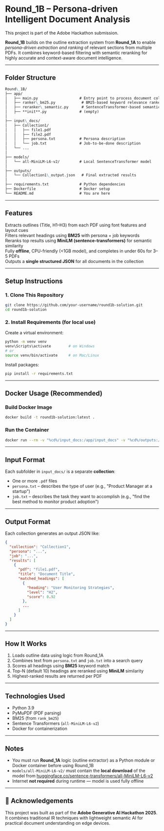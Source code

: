 #  Round_1B – Persona-driven Intelligent Document Analysis

This project is part of the Adobe Hackathon submission.

**Round_1B** builds on the outline extraction system from **Round_1A** to enable _persona-driven extraction and ranking_ of relevant sections from multiple PDFs. It combines keyword-based filtering with semantic reranking for highly accurate and context-aware document intelligence.

---

## Folder Structure


```markdown
Round\_1B/
├── app/
│   ├── main.py                   # Entry point to process document collections
│   ├── ranker\_bm25.py            # BM25-based keyword relevance ranker
│   ├── reranker\_semantic.py      # SentenceTransformer-based semantic reranker
│   ├── **init**.py               # (empty)
│
├── input\_docs/
│   ├── Collection1/
│   │   ├── file1.pdf
│   │   ├── file2.pdf
│   │   ├── persona.txt           # Persona description
│   │   └── job.txt               # Job-to-be-done description
│   └── ...
│
├── models/
│   └── all-MiniLM-L6-v2/         # Local SentenceTransformer model
│
├── outputs/
│   └── Collection1\_output.json   # Final extracted results
│
├── requirements.txt              # Python dependencies
├── Dockerfile                    # Docker setup
└── README.md                     # You are here

````

---

## Features

Extracts outlines (Title, H1–H3) from each PDF using font features and layout cues  
Filters relevant headings using **BM25** with persona + job keywords  
Reranks top results using **MiniLM (sentence-transformers)** for semantic similarity  
Fully **offline**, CPU-friendly (<1GB model), and completes in under 60s for 3–5 PDFs  
Outputs a **single structured JSON** for all documents in the collection

---

## Setup Instructions

### 1. Clone This Repository

```bash
git clone https://github.com/your-username/round1b-solution.git
cd round1b-solution
````

### 2. Install Requirements (for local use)

Create a virtual environment:

```bash
python -m venv venv
venv\Scripts\activate        # on Windows
# or
source venv/bin/activate     # on Mac/Linux
```

Install packages:

```bash
pip install -r requirements.txt
```

---

## Docker Usage (Recommended)

### Build Docker Image

```bash
docker build -t round1b-solution:latest .
```

### Run the Container

```bash
docker run --rm -v "%cd%/input_docs:/app/input_docs" -v "%cd%/outputs:/app/outputs" round1b-solution:latest
```

---

## Input Format

Each subfolder in `input_docs/` is a separate **collection**:

* One or more `.pdf` files
* `persona.txt` – describes the type of user (e.g., "Product Manager at a startup")
* `job.txt` – describes the task they want to accomplish (e.g., "find the best method to monitor product adoption")

---

## Output Format

Each collection generates an output JSON like:

```json
{
  "collection": "Collection1",
  "persona": "...",
  "job": "...",
  "results": [
    {
      "pdf": "file1.pdf",
      "title": "Document Title",
      "matched_headings": [
        {
          "heading": "User Monitoring Strategies",
          "level": "H2",
          "score": 0.92
        },
        ...
      ]
    }
  ]
}
```

---

## How It Works

1. Loads outline data using logic from Round\_1A
2. Combines text from `persona.txt` and `job.txt` into a search query
3. Scores all headings using **BM25** keyword match
4. Top-N (default 10) headings are reranked using **MiniLM** similarity
5. Highest-ranked results are returned per PDF

---

## Technologies Used

* Python 3.9
* PyMuPDF (PDF parsing)
* BM25 (from `rank_bm25`)
* Sentence Transformers (`all-MiniLM-L6-v2`)
* Docker for containerization

---

## Notes

* You must run **Round\_1A** logic (outline extractor) as a Python module or Docker container before using Round\_1B
* `models/all-MiniLM-L6-v2/` must contain the **local download** of the model from [huggingface.co/sentence-transformers/all-MiniLM-L6-v2](https://huggingface.co/sentence-transformers/all-MiniLM-L6-v2)
* Internet **not required** during runtime — model is used fully offline

---

## 🙌 Acknowledgements

This project was built as part of the **Adobe Generative AI Hackathon 2025**.
It combines traditional IR techniques with lightweight semantic AI for practical document understanding on edge devices.


